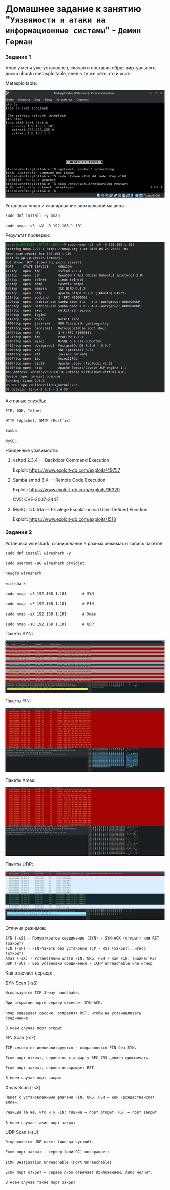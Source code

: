 # Домашнее задание к занятию "`Уязвимости и атаки на информационные системы`" - `Демин Герман`

### Задание 1

Vbox у меня уже установлен, скачал и поставил образ виртуального диска ubuntu metasploitable, ввел в ту же сеть что и хост:

Metasploitable:

![meta](/img/meta.png)

Установка nmap и сканирование виртуальной машины:

```
sudo dnf install -y nmap

sudo nmap -sS -sV -O 192.168.1.101
```

Результат проверки:

![scan-1](/img/scan-1.png)

Активные службы:

    FTP, SSH, Telnet

    HTTP (Apache), SMTP (Postfix)

    Samba

    MySQL

Найденные уязвимости:

1. vsftpd 2.3.4 — Backdoor Command Execution

    Exploit: https://www.exploit-db.com/exploits/49757

2. Samba smbd 3.X — Remote Code Execution

    Exploit: https://www.exploit-db.com/exploits/16320

    CVE: CVE-2007-2447

3. MySQL 5.0.51a — Privilege Escalation via User-Defined Function

    Exploit: https://www.exploit-db.com/exploits/1518

### Задание 2

Установка wireshark, сканирование в разных режимах и запись пакетов:

```
sudo dnf install wireshark -y

sudo usermod -aG wireshark drvidjet

newgrp wireshark

wireshark

sudo nmap -sS 192.168.1.101       # SYN

sudo nmap -sF 192.168.1.101       # FIN

sudo nmap -sX 192.168.1.101       # Xmas

sudo nmap -sU 192.168.1.101       # UDP
```

Пакеты SYN:

![scan-SYN](/img/scan-SYN.png)

Пакеты FIN:

![scan-FIN](/img/scan-FIN.png)

Пакеты Xmas:

![scan-Xmas](/img/scan-Xmas.png)

Пакеты UDP:

![scan-UDP](/img/scan-UDP.png)

Отличия режимов:

    SYN (-sS) - Полуоткрытое соединение (SYN) - SYN-ACK (открыт) или RST (закрыт)
    FIN (-sF) - FIN-пакеты без установки TCP - RST (закрыт), игнор (открыт)
    Xmas (-sX) - Установлены флаги FIN, URG, PSH - Как FIN: тишина/ RST
    UDP (-sU) - Без установки соединения - ICMP unreachable или игнор

Как отвечает сервер:

SYN Scan (-sS)

    Используется TCP 3-way handshake.

    При открытом порте сервер отвечает SYN-ACK.

    nmap завершает сессию, отправляя RST, чтобы не устанавливать соединение.
    
    В моем случае порт открыт

FIN Scan (-sF)

    TCP-сессия не инициализируется — отправляется FIN без SYN.

    Если порт открыт, сервер по стандарту RFC 793 должен промолчать.

    Если порт закрыт, сервер возвращает RST.
    
    В моем случае порт закрыт

Xmas Scan (-sX)

    Пакет с установленными флагами FIN, URG, PSH — как «рождественская ёлка».

    Реакция та же, что и у FIN: тишина = порт открыт, RST = порт закрыт.
    
    В моем случае также порт закрыт

UDP Scan (-sU)

    Отправляется UDP-пакет (иногда пустой).

    Если порт закрыт — сервер (или ОС) возвращает:

    ICMP Destination Unreachable (Port Unreachable)

    Если порт открыт — сервер либо отвечает приложением, либо молчит.

    В моем случае также порт закрыт
